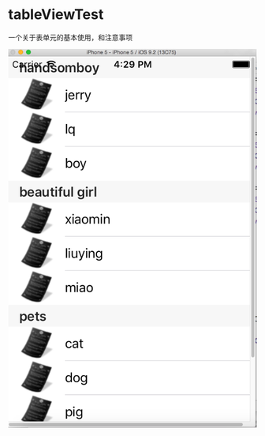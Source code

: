 # tableViewTest
一个关于表单元的基本使用，和注意事项

![image](https://github.com/jerryq1/tableViewTest/raw/master/2.png)
